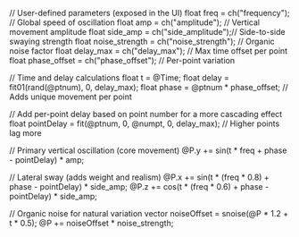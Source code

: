 // User-defined parameters (exposed in the UI)
float freq = ch("frequency");         // Global speed of oscillation
float amp = ch("amplitude");          // Vertical movement amplitude
float side_amp = ch("side_amplitude");// Side-to-side swaying strength
float noise_strength = ch("noise_strength"); // Organic noise factor
float delay_max = ch("delay_max");    // Max time offset per point
float phase_offset = ch("phase_offset"); // Per-point variation

// Time and delay calculations
float t = @Time;
float delay = fit01(rand(@ptnum), 0, delay_max); 
float phase = @ptnum * phase_offset; // Adds unique movement per point

// Add per-point delay based on point number for a more cascading effect
float pointDelay = fit(@ptnum, 0, @numpt, 0, delay_max); // Higher points lag more

// Primary vertical oscillation (core movement)
@P.y += sin(t * freq + phase - pointDelay) * amp;

// Lateral sway (adds weight and realism)
@P.x += sin(t * (freq * 0.8) + phase - pointDelay) * side_amp;
@P.z += cos(t * (freq * 0.6) + phase - pointDelay) * side_amp;

// Organic noise for natural variation
vector noiseOffset = snoise(@P * 1.2 + t * 0.5);
@P += noiseOffset * noise_strength;



